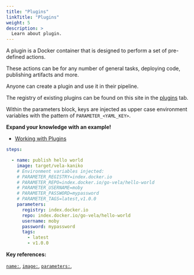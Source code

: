 ```yaml
---
title: "Plugins"
linkTitle: "Plugins"
weight: 5
description: >
  Learn about plugin.
---
```


A plugin is a Docker container that is designed to perform a set of pre-defined actions.

These actions can be for any number of general tasks, deploying code, publishing artifacts and more.

Anyone can create a plugin and use it in their pipeline.

The registry of existing plugins can be found on this site in the [plugins](/docs/plugins/registry/) tab.

Within the parameters block, keys are injected as upper case environment variables with the pattern of `PARAMETER_<YAML_KEY>`.

**Expand your knowledge with an example!**

* [Working with Plugins](/docs/usage/plugin.md)

<!-- section break -->

```yaml
steps:

  - name: publish hello world
    image: target/vela-kaniko
    # Environment variables injected:
    # PARAMETER_REGISTRY=index.docker.io
    # PARAMETER_REPO=index.docker.io/go-vela/hello-world
    # PARAMETER_USERNAME=moby
    # PARAMETER_PASSWORD=mypassword
    # PARAMETER_TAGS=latest,v1.0.0
    parameters:
      registry: index.docker.io
      repo: index.docker.io/go-vela/hello-world
      username: moby
      password: mypassword
      tags:
        - latest
        - v1.0.0
```

<!-- section break -->

**Key references:**

[`name:`](/reference/yaml/steps/#the-name-key), [`image:`](/reference/yaml/steps/#the-image-key), [`parameters:`](/reference/yaml/steps/#the-parameters-key),

